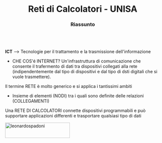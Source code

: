 <h1 align="center">Reti di Calcolatori - UNISA</h1>
<h3 align="center">Riassunto</h3>
<h1></h1>

<br>




**ICT** --> Tecnologie per il trattamento e la trasmissione dell'informazione

- CHE COS'é INTERNET?
	Un'infrastruttura di comunicazione che consente il trafermento di dati tra dispositivi collegati alla rete (indipendentemente dal tipo di dispositivi e dal tipo di dsti digitali che si vuole trasmettere).

Il termine RETE è molto generico e si applica i tantissimi ambiti
* Insieme di elementi (NODI) tra i quali sono definite delle relazioni (COLLEGAMENTI)

Una RETE DI CALCOLATORI connette dispositivi programmabili e può supportare applicazioni differenti e trasportare qualsiasi tipo di dati
			 

<a href="https://www.buymeacoffee.com/leonardospadoni"> <img align="left" src="https://cdn.buymeacoffee.com/buttons/v2/default-yellow.png" height="50" width="210" alt="leonardospadoni" /></a></p><br><br>
